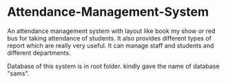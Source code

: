 # Attendance-Management-System
An attendance management system with layout like book my show or red bus for taking attendance of students. It also provides different types of report which are really very useful. It can manage staff and students and different departments.

Database of this system is in root folder. kindly gave the name of database "sams".
